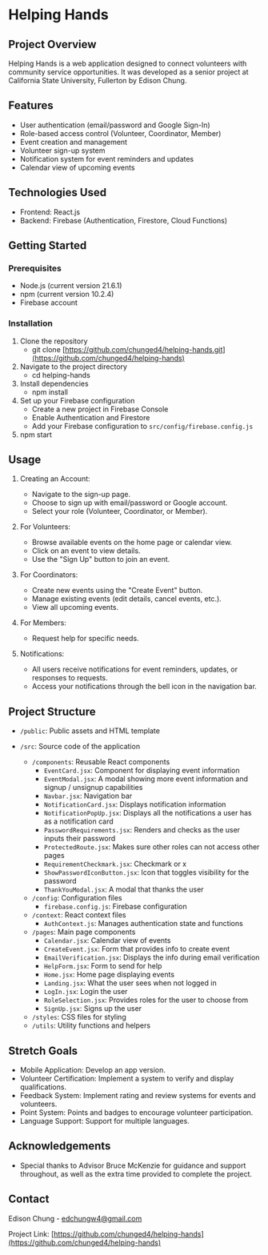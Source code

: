 # Helping Hands

## Project Overview

Helping Hands is a web application designed to connect volunteers with community service opportunities. It was developed as a senior project at California State University, Fullerton by Edison Chung.

## Features

-   User authentication (email/password and Google Sign-In)
-   Role-based access control (Volunteer, Coordinator, Member)
-   Event creation and management
-   Volunteer sign-up system
-   Notification system for event reminders and updates
-   Calendar view of upcoming events

## Technologies Used

-   Frontend: React.js
-   Backend: Firebase (Authentication, Firestore, Cloud Functions)

## Getting Started

### Prerequisites

-   Node.js (current version 21.6.1)
-   npm (current version 10.2.4)
-   Firebase account

### Installation

1. Clone the repository
    - git clone [https://github.com/chunged4/helping-hands.git](https://github.com/chunged4/helping-hands)
2. Navigate to the project directory
    - cd helping-hands
3. Install dependencies
    - npm install
4. Set up your Firebase configuration
    - Create a new project in Firebase Console
    - Enable Authentication and Firestore
    - Add your Firebase configuration to `src/config/firebase.config.js`
5. npm start

## Usage

1. Creating an Account:

    - Navigate to the sign-up page.
    - Choose to sign up with email/password or Google account.
    - Select your role (Volunteer, Coordinator, or Member).

2. For Volunteers:

    - Browse available events on the home page or calendar view.
    - Click on an event to view details.
    - Use the "Sign Up" button to join an event.

3. For Coordinators:

    - Create new events using the "Create Event" button.
    - Manage existing events (edit details, cancel events, etc.).
    - View all upcoming events.

4. For Members:

    - Request help for specific needs.

5. Notifications:
    - All users receive notifications for event reminders, updates, or responses to requests.
    - Access your notifications through the bell icon in the navigation bar.

## Project Structure

-   `/public`: Public assets and HTML template
-   `/src`: Source code of the application

    -   `/components`: Reusable React components
        -   `EventCard.jsx`: Component for displaying event information
        -   `EventModal.jsx`: A modal showing more event information and signup / unsignup capabilities
        -   `Navbar.jsx`: Navigation bar
        -   `NotificationCard.jsx`: Displays notification information
        -   `NotificationPopUp.jsx`: Displays all the notifications a user has as a notification card
        -   `PasswordRequirements.jsx`: Renders and checks as the user inputs their password
        -   `ProtectedRoute.jsx`: Makes sure other roles can not access other pages
        -   `RequirementCheckmark.jsx`: Checkmark or x
        -   `ShowPasswordIconButton.jsx`: Icon that toggles visibility for the password
        -   `ThankYouModal.jsx`: A modal that thanks the user
    -   `/config`: Configuration files
        -   `firebase.config.js`: Firebase configuration
    -   `/context`: React context files
        -   `AuthContext.js`: Manages authentication state and functions
    -   `/pages`: Main page components
        -   `Calendar.jsx`: Calendar view of events
        -   `CreateEvent.jsx`: Form that provides info to create event
        -   `EmailVerification.jsx`: Displays the info during email verification
        -   `HelpForm.jsx`: Form to send for help
        -   `Home.jsx`: Home page displaying events
        -   `Landing.jsx`: What the user sees when not logged in
        -   `LogIn.jsx`: Login the user
        -   `RoleSelection.jsx`: Provides roles for the user to choose from
        -   `SignUp.jsx`: Signs up the user
    -   `/styles`: CSS files for styling
    -   `/utils`: Utility functions and helpers

## Stretch Goals

-   Mobile Application: Develop an app version.
-   Volunteer Certification: Implement a system to verify and display qualifications.
-   Feedback System: Implement rating and review systems for events and volunteers.
-   Point System: Points and badges to encourage volunteer participation.
-   Language Support: Support for multiple languages.

## Acknowledgements

-   Special thanks to Advisor Bruce McKenzie for guidance and support throughout, as well as the extra time provided to complete the project.

## Contact

Edison Chung - edchungw4@gmail.com

Project Link: [https://github.com/chunged4/helping-hands](https://github.com/chunged4/helping-hands)
